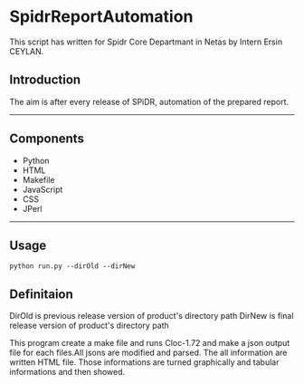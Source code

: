 # SpidrReportAutomation

This script has written for Spidr Core Departmant in Netas by Intern Ersin CEYLAN.

## Introduction


 The aim is after every release of SPiDR, automation of the prepared report.
 

---

## Components


* Python
* HTML
* Makefile
* JavaScript
* CSS
* JPerl

---

## Usage

  `python run.py --dirOld --dirNew `

## Definitaion

 DirOld is previous release version of product's directory path
 DirNew is final release version of product's directory path
 
 This program create a make file and runs Cloc-1.72 and make a json output file for each files.All jsons are modified and parsed. The all information are written HTML file. Those informations are turned graphically and tabular informations and then showed.
 
